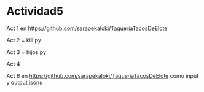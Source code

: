 # Actividad5

Act 1 en https://github.com/sarapekaloki/TaqueriaTacosDeElote 

Act 2 = kill.py

Act 3 = hijos.py

Act 4 

Act 6 en https://github.com/sarapekaloki/TaqueriaTacosDeElote como input y output jsons
